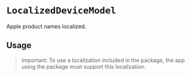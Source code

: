 # ``LocalizedDeviceModel``

Apple product names localized.

## Usage
> Important: To use a localization included in the package, the app using the package must support this localization.

